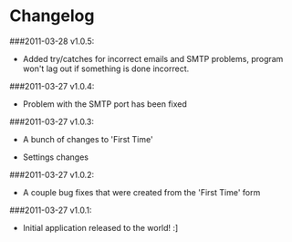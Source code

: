 Changelog
=========

###2011-03-28 v1.0.5:
- Added try/catches for incorrect emails and SMTP problems, program won't lag out if something is done incorrect.

###2011-03-27 v1.0.4:
- Problem with the SMTP port has been fixed

###2011-03-27 v1.0.3:
- A bunch of changes to 'First Time'

- Settings changes

###2011-03-27 v1.0.2:
- A couple bug fixes that were created from the 'First Time' form

###2011-03-27 v1.0.1:
- Initial application released to the world! :]